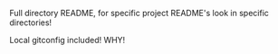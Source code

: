Full directory README, for specific project README's look in specific directories!



Local gitconfig included!
WHY!
